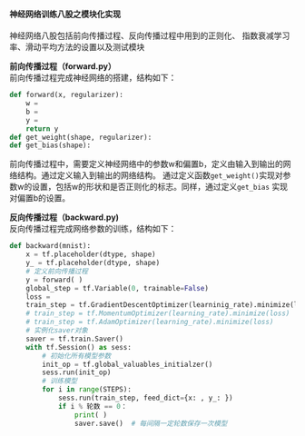 #### 神经网络训练八股之模块化实现
神经网络八股包括前向传播过程、反向传播过程中用到的正则化、
指数衰减学习率、滑动平均方法的设置以及测试模块
  
**前向传播过程（forward.py）**  
前向传播过程完成神经网络的搭建，结构如下：  
```python
def forward(x, regularizer):
    w =
    b =
    y =
    return y
def get_weight(shape, regularizer):
def get_bias(shape):
```
前向传播过程中，需要定义神经网络中的参数w和偏置b，定义由输入到输出的网络结构。通过定义输入到输出的网络结构。
通过定义函数`get_weight()`实现对参数w的设置，包括w的形状和是否正则化的标志。同样，通过定义`get_bias`
实现对偏置b的设置。  

**反向传播过程（backward.py)**  
反向传播过程完成网络参数的训练，结构如下：
```python
def backward(mnist):
    x = tf.placeholder(dtype, shape)
    y_ = tf.placeholder(dtype, shape)
    # 定义前向传播过程
    y = forward( )
    global_step = tf.Variable(0, trainable=False)
    loss = 
    train_step = tf.GradientDescentOptimizer(learninig_rate).minimize(loss, global_step=global_step)
    # train_step = tf.MomentumOptimizer(learning_rate).minimize(loss)
    # train_step = tf.AdamOptimizer(learning_rate).minimize(loss)
    # 实例化saver对象
    saver = tf.train.Saver()
    with tf.Session() as sess:
        # 初始化所有模型参数
        init_op = tf.global_valuables_initialzer()
        sess.run(init_op)
        # 训练模型
        for i in range(STEPS):
            sess.run(train_step, feed_dict={x: , y_: })
            if i % 轮数 == 0：
                print( )
                saver.save()  # 每间隔一定轮数保存一次模型
```
